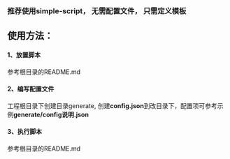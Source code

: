 ### 推荐使用simple-script， 无需配置文件， 只需定义模板





## 使用方法：
#### 1、放置脚本
参考根目录的README.md

#### 2、编写配置文件
工程根目录下创建目录generate, 创建**config.json**到改目录下，配置项可参考示例**generate/config说明.json**

#### 3、执行脚本
参考根目录的README.md